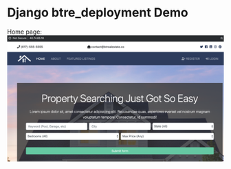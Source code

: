 # Django btre_deployment Demo

Home page:
![image](https://github.com/rayljc/btre_deployment/blob/master/image/Demo_Home_01.png)